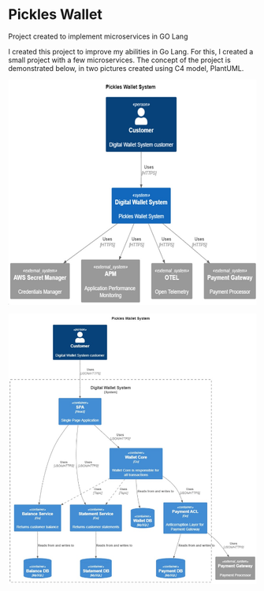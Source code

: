 # Pickles Wallet
Project created to implement microservices in GO Lang


I created this project to improve my abilities in Go Lang. For this, I created a small project with a few microservices.
The concept of the project is demonstrated below, in two pictures created using C4 model, PlantUML.


![Context Diagram](https://github.com/peryclesjr/Wallet/blob/main/diagrams/diagram_context.jpg)


![Container Diagram](https://github.com/peryclesjr/Wallet/blob/main/diagrams/diagram_containers.jpg)



